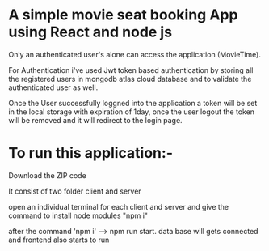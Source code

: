 # A simple movie seat booking App using React and node js



Only an authenticated user's alone can access the application (MovieTime).

For Authentication i've used Jwt token based authentication by storing all the registered users in mongodb atlas cloud database and to validate the authenticated user as well.


Once the User successfully loggned into the application a token will be set in the local storage with expiration of 1day, once the user logout the token will be removed and it will redirect to the login page.



# To run this application:-

Download the ZIP code

It consist of two folder client and server

open an individual terminal for each client and server and give the command to install node modules "npm i"

after the command 'npm i' --> npm run start. data base will gets connected and frontend also starts to run
